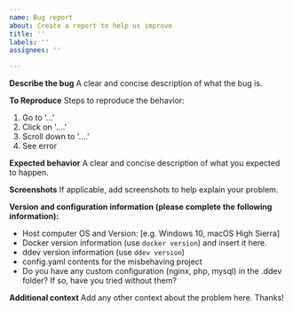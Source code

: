 ```yaml
---
name: Bug report
about: Create a report to help us improve
title: ''
labels: ''
assignees: ''

---
```


**Describe the bug**
A clear and concise description of what the bug is.

**To Reproduce**
Steps to reproduce the behavior:

1. Go to '...'
1. Click on '....'
1. Scroll down to '....'
1. See error

**Expected behavior**
A clear and concise description of what you expected to happen.

**Screenshots**
If applicable, add screenshots to help explain your problem.

**Version and configuration information (please complete the following information):**

* Host computer OS and Version: [e.g. Windows 10, macOS High Sierra]
* Docker version information (use `docker version`) and insert it here.
* ddev version information (use `ddev version`)
* config.yaml contents for the misbehaving project
* Do you have any custom configuration (nginx, php, mysql) in the .ddev folder?
  If so, have you tried without them?

**Additional context**
Add any other context about the problem here. Thanks!
